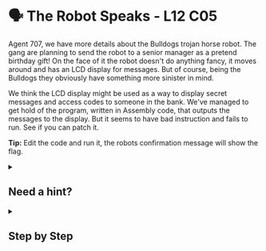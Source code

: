 # 🗣 The Robot Speaks - L12 C05

Agent 707, we have more details about the Bulldogs trojan horse robot. The gang are planning to send the robot to a senior manager as a pretend birthday gift! On the face of it the robot doesn't do anything fancy, it moves around and has an LCD display for messages. But of course, being the Bulldogs they obviously have something more sinister in mind.

We think the LCD display might be used as a way to display secret messages and access codes to someone in the bank. We've managed to get hold of the program, written in Assembly code, that outputs the messages to the display. But it seems to have bad instruction and fails to run. See if you can patch it.

**Tip:** Edit the code and run it, the robots confirmation message will show the flag.

<details><summary>

## Need a hint?</summary>

> 💡 Hint: You'll want to check that all the assembly instructions are valid instructions.

</details>

<details><summary>

## Step by Step</summary>

- Change `af` in the `DoMore` line to `al`.

```nasm
section .data
Snippet: db "@E9>06G@Q:CN3C57I<)<)*"
SnipLen: equ $-Snippet
section .text
global _start
_start:
    nop
    mov ecx,Snippet
    mov edx,SnipLen
    mov eax,6
DoMore: add byte [ecx],al
    inc ecx
    inc eax
    dec edx
    jnz DoMore
    mov eax,4
    mov ebx,1
    sub ecx,SnipLen
    mov edx,SnipLen
    int 80H
    mov eax,1
    mov ebx,0
    int 80H
    nop
```

`flag: zrh8v8kmBVNL8zE8EUUV`

</details>
